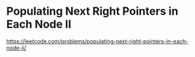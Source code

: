 # Populating Next Right Pointers in Each Node II

https://leetcode.com/problems/populating-next-right-pointers-in-each-node-ii/